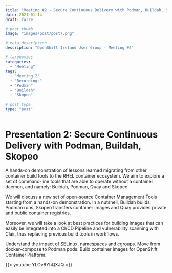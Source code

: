```yaml
---
title: "Meeting #2 - Secure Continuous Delivery with Podman, Buildah, Skopeo"
date: 2021-01-14
draft: false

# post thumb
image: "images/post/post7.png"

# meta description
description: "OpenShift Ireland User Group - Meeting #2"

# taxonomies
categories:
  - "Meeting"
tags:
  - "Meeting 2"
  - "Recordings"
  - "Podman"
  - "Buildah"
  - "Skopeo"

# post type
type: "post"
---
```



# Presentation 2: Secure Continuous Delivery with Podman, Buildah, Skopeo
A hands-on demonstration of lessons learned migrating from other container build tools to the RHEL container ecosystem. We aim to explore a set of command-line tools that are able to operate without a container daemon, and namely: Buildah, Podman, Quay and Skopeo.

We will discuss a new set of open-source Container Management Tools starting from a hands-on demonstration. In a nutshell, Buildah builds, Podman runs, Skopeo transfers container images and Quay provides private and public container registries.

Moreover, we will take a look at best practices for building images that can easily be integrated into a CI/CD Pipeline and vulnerability scanning with Clair, thus replacing previous build tools in workflows.

Understand the impact of SELinux, namespaces and cgroups. Move from docker-compose to Podman pods. Build container images for OpenShift Container Platform.

{{< youtube YLOv6YhQXJQ >}}

